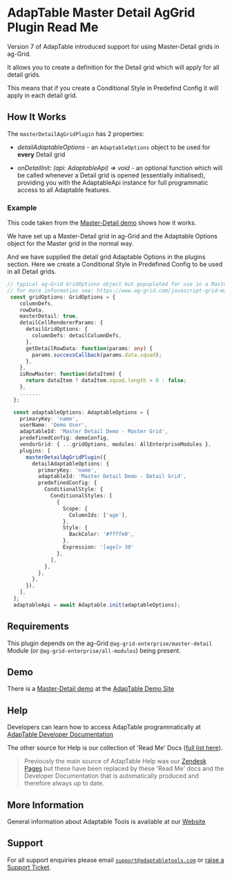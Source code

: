 # AdapTable Master Detail AgGrid Plugin Read Me

Version 7 of AdapTable introduced support for using Master-Detail grids in ag-Grid.

It allows you to create a definition for the Detail grid which will apply for all detail grids.  

This means that if you create a Conditional Style in Predefind Config it will apply in each detail grid.

## How It Works

The `masterDetailAgGridPlugin` has 2 properties:

- *detailAdaptableOptions* - an `AdaptableOptions` object to be used for **every** Detail grid

- *onDetailInit: (api: AdaptableApi) => void* - an optional function which will be called whenever a Detail grid is opened (essentially initialised), providing you with the AdaptableApi instance for full programmatic access to all Adaptable features.

### Example

This code taken from the [Master-Detail demo](https://demo.adaptabletools.com/aggridfeatures/aggridmasterdetaildemo) shows how it works.

We have set up a Master-Detail grid in ag-Grid and the Adaptable Options object for the Master grid in the normal way.

And we have supplied the detail grid Adaptable Options in the plugins section.  Here we create a Conditional Style in Predefined Config to be used in all Detail grids.

```ts
// typical ag-Grid GridOptions object but popuplated for use in a Master-Detail grid 
// for more information see: https://www.ag-grid.com/javascript-grid-master-detail/
 const gridOptions: GridOptions = {
    columnDefs,
    rowData,
    masterDetail: true,
    detailCellRendererParams: {
      detailGridOptions: {
        columnDefs: detailColumnDefs,
      },
      getDetailRowData: function(params: any) {
        params.successCallback(params.data.squad);
      },
    },
    isRowMaster: function(dataItem) {
      return dataItem ? dataItem.squad.length > 0 : false;
    },
    .......
  };

  const adaptableOptions: AdaptableOptions = {
    primaryKey: 'name',
    userName: 'Demo User',
    adaptableId: 'Master Detail Demo - Master Grid',
    predefinedConfig: demoConfig,
    vendorGrid: { ...gridOptions, modules: AllEnterpriseModules },
    plugins: [
      masterDetailAgGridPlugin({
        detailAdaptableOptions: {
          primaryKey: 'name',
          adaptableId: 'Master Detail Demo - Detail Grid',
          predefinedConfig: {
            ConditionalStyle: {
              ConditionalStyles: [
                {
                  Scope: {
                    ColumnIds: ['age'],
                  },
                  Style: {
                    BackColor: '#ffffe0',
                  },
                  Expression: '[age]> 30'
                },
              ],
            },
          },
        },
      }),
    ],
  };
  adaptableApi = await Adaptable.init(adaptableOptions);
```

## Requirements

This plugin depends on the ag-Grid `@ag-grid-enterprise/master-detail` Module (or `@ag-grid-enterprise/all-modules`) being present.

## Demo

There is a [Master-Detail demo](https://demo.adaptabletools.com/aggridfeatures/aggridmasterdetaildemo) at the [AdapTable Demo Site](https://demo.adaptabletools.com)

## Help

Developers can learn how to access AdapTable programmatically at [AdapTable Developer Documentation](https://api.adaptabletools.com) 

The other source for Help is our collection of 'Read Me' Docs ([full list here](https://github.com/AdaptableTools/adaptable/blob/master/packages/adaptable/readme/readme-list.md)).

> Previously the main source of AdapTable Help was our [Zendesk Pages](https://adaptabletools.zendesk.com/hc/en-us/articles/360007083017-Help-) but these have been replaced by these 'Read Me' docs and the Developer Documentation that is automatically produced and therefore always up to date.

## More Information

General information about Adaptable Tools is available at our [Website](http://www.adaptabletools.com) 

## Support

For all support enquiries please email [`support@adaptabletools.com`](mailto:support@adaptabletools.com) or [raise a Support Ticket](https://adaptabletools.zendesk.com/hc/en-us/requests/new).
